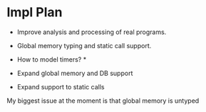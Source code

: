 # Impl Plan

 * Improve analysis and processing of real programs.
 * Global memory typing and static call support.

 * How to model timers?
   * 

 * Expand global memory and DB support 

 * Expand support to static calls 


My biggest issue at the moment is that global memory is untyped